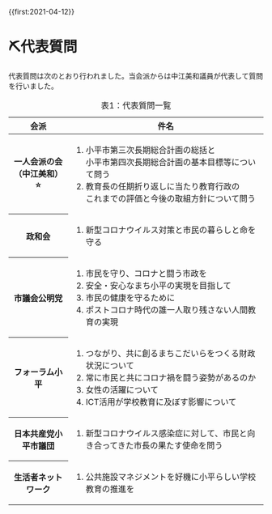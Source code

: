 {{first:2021-04-12}}

# ⛏️代表質問

代表質問は次のとおり行われました。当会派からは中江美和議員が代表して質問を行いました。

<table class="bordered slim">
<caption>表1：代表質問一覧</caption>
<thead>
<tr><th>会派</th><th>件名</th></tr>
</thead>
<tbody>
<tr><th>一人会派の会<br>（中江美和）<br>⭐️</th><td>

1. 小平市第三次長期総合計画の総括と<br>小平市第四次長期総合計画の基本目標等について問う
1. 教育長の任期折り返しに当たり教育行政の<br>これまでの評価と今後の取組方針について問う

<tr><th>政和会</th><td>

1. 新型コロナウイルス対策と市民の暮らしと命を守る

</td></tr>
<tr><th>市議会公明党</th><td>

1. 市民を守り、コロナと闘う市政を
1. 安全・安心なまち小平の実現を目指して
1. 市民の健康を守るために
1. ポストコロナ時代の誰一人取り残さない人間教育の実現

</td></tr>

<tr><th>フォーラム小平</th>
<td>

1. つながり、共に創るまちこだいらをつくる財政状況について
1. 常に市民と共にコロナ禍を闘う姿勢があるのか
1. 女性の活躍について
1. ICT活用が学校教育に及ぼす影響について

</td>
</tr>
<tr><th>日本共産党小平市議団</th>
<td>

1. 新型コロナウイルス感染症に対して、市民と向き合ってきた市長の果たす使命を問う

</td>
</tr>
<tr><th>生活者ネットワーク</th>
<td>

1. 公共施設マネジメントを好機に小平らしい学校教育の推進を

</td>
</tr>
</tbody>
</table>